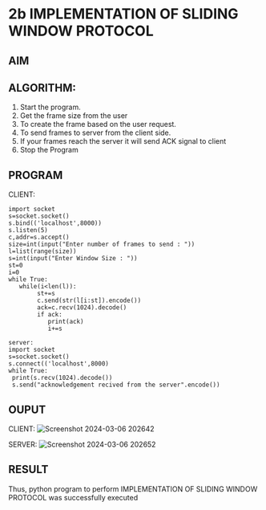 # 2b IMPLEMENTATION OF SLIDING WINDOW PROTOCOL
## AIM
## ALGORITHM:
1. Start the program.
2. Get the frame size from the user
3. To create the frame based on the user request.
4. To send frames to server from the client side.
5. If your frames reach the server it will send ACK signal to client
6. Stop the Program
## PROGRAM
CLIENT:
```
import socket
s=socket.socket()
s.bind(('localhost',8000))
s.listen(5)
c,addr=s.accept()
size=int(input("Enter number of frames to send : "))
l=list(range(size))
s=int(input("Enter Window Size : "))
st=0
i=0
while True:
   while(i<len(l)):
        st+=s
        c.send(str(l[i:st]).encode())
        ack=c.recv(1024).decode()
        if ack:
           print(ack)
           i+=s
```
```
server:
import socket
s=socket.socket()
s.connect(('localhost',8000)
while True: 
 print(s.recv(1024).decode())
 s.send("acknowledgement recived from the server".encode())
```
## OUPUT
CLIENT:
![Screenshot 2024-03-06 202642](https://github.com/Harshhinii/2b_SLIDING_WINDOW_PROTOCOL/assets/148633023/971a1418-664c-4187-8fb3-4f0e77dafdd8)

SERVER:
![Screenshot 2024-03-06 202652](https://github.com/Harshhinii/2b_SLIDING_WINDOW_PROTOCOL/assets/148633023/0b39cd6e-50b5-4708-8f02-c1d2a7e78db1)


## RESULT
Thus, python program to perform IMPLEMENTATION OF SLIDING WINDOW PROTOCOL was successfully executed
